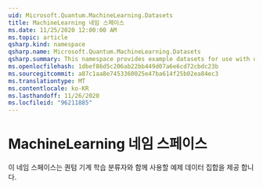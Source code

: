```yaml
---
uid: Microsoft.Quantum.MachineLearning.Datasets
title: MachineLearning 네임 스페이스
ms.date: 11/25/2020 12:00:00 AM
ms.topic: article
qsharp.kind: namespace
qsharp.name: Microsoft.Quantum.MachineLearning.Datasets
qsharp.summary: This namespace provides example datasets for use with quantum machine learning classifiers.
ms.openlocfilehash: 1dbef86d5c206ab22bb449d07a6e6cd72cbdc23b
ms.sourcegitcommit: a87c1aa8e7453360025e47ba614f25b02ea84ec3
ms.translationtype: MT
ms.contentlocale: ko-KR
ms.lasthandoff: 11/26/2020
ms.locfileid: "96211885"
---
```

# <a name="microsoftquantummachinelearningdatasets-namespace"></a>MachineLearning 네임 스페이스

이 네임 스페이스는 퀀텀 기계 학습 분류자와 함께 사용할 예제 데이터 집합을 제공 합니다.

